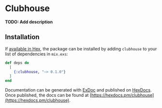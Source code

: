 # Clubhouse

**TODO: Add description**

## Installation

If [available in Hex](https://hex.pm/docs/publish), the package can be installed
by adding `clubhouse` to your list of dependencies in `mix.exs`:

```elixir
def deps do
  [
    {:clubhouse, "~> 0.1.0"}
  ]
end
```

Documentation can be generated with [ExDoc](https://github.com/elixir-lang/ex_doc)
and published on [HexDocs](https://hexdocs.pm). Once published, the docs can
be found at [https://hexdocs.pm/clubhouse](https://hexdocs.pm/clubhouse).

